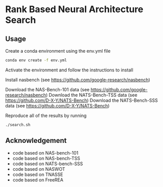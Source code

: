 # Rank Based Neural Architecture Search

## Usage 

Create a conda environment using the env.yml file

```bash
conda env create -f env.yml
```

Activate the environment and follow the instructions to install

Install nasbench (see https://github.com/google-research/nasbench)

Download the NAS-Bench-101 data (see https://github.com/google-research/nasbench)
Download the NATS-Bench-TSS data (see https://github.com/D-X-Y/NATS-Bench)
Download the NATS-Bench-SSS data (see https://github.com/D-X-Y/NATS-Bench)

Reproduce all of the results by running 

```bash
./search.sh
```

## Acknowledgement
- code based on NAS-bench-101
- code based on NAS-bench-TSS
- code based on NATS-bench-SSS
- code based on NASWOT
- code based on TNASSE
- code based on FreeREA
